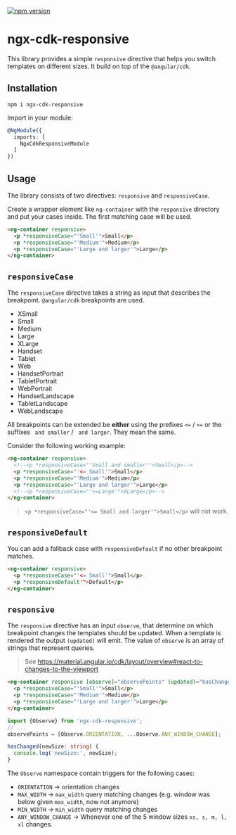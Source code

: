 [![npm version](https://badge.fury.io/js/ngx-cdk-responsive.svg)](https://badge.fury.io/js/ngx-cdk-responsive) 

# ngx-cdk-responsive

This library provides a simple `responsive` directive that helps you switch templates on different sizes.
It build on top of the `@angular/cdk`.

## Installation

```
npm i ngx-cdk-responsive
```

Import in your module:

```typescript
@NgModule({
  imports: [
    NgxCdkResponsiveModule
  ]
})
```

## Usage

The library consists of two directives: `responsive` and `responsiveCase`.

Create a wrapper element like `ng-container` with the `responsive` directory
and put your cases inside. The first matching case will be used.

```html
<ng-container responsive>
  <p *responsiveCase="'Small'">Small</p>
  <p *responsiveCase="'Medium'">Medium</p>
  <p *responsiveCase="'Large and larger'">Large</p>
</ng-container>
```

## `responsiveCase`

The `responsiveCase` directive takes a string as input that describes the breakpoint.
`@angular/cdk` breakpoints are used.

* XSmall
* Small
* Medium
* Large
* XLarge
* Handset
* Tablet
* Web
* HandsetPortrait
* TabletPortrait
* WebPortrait
* HandsetLandscape
* TabletLandscape
* WebLandscape

All breakpoints can be extended be **either** using the prefixes `<=` / `>=` 
or the suffixes ` and smaller` / ` and larger`. They mean the same.

Consider the following working example:

```html
<ng-container responsive>
  <!--<p *responsiveCase="'Small and smaller'">Small</p>-->
  <p *responsiveCase="'<= Small'">Small</p>
  <p *responsiveCase="'Medium'">Medium</p>
  <p *responsiveCase="'Large and larger'">Large</p>
  <!--<p *responsiveCase="'>=Large'">XLarge</p>-->
</ng-container>
```

>`<p *responsiveCase="'<= Small and larger'">Small</p>` will not work.

## `responsiveDefault`

You can add a fallback case with `responsiveDefault` if no other breakpoint matches.
```html
<ng-container responsive>
  <p *responsiveCase="'<= Small'">Small</p>
  <p *responsiveDefault'">Default</p>
</ng-container>
```


## `responsive`

The `responsive` directive has an input `observe`, that determine on which breakpoint
changes the templates should be updated. When a template is rendered the output `(updated)` will emit.
The value of `observe` is an array of strings that represent queries. 
>See https://material.angular.io/cdk/layout/overview#react-to-changes-to-the-viewport

```html
<ng-container responsive [observe]="observePoints" (updated)="hasChanged($event)">
  <p *responsiveCase="'Small'">Small</p>
  <p *responsiveCase="'Medium'">Medium</p>
  <p *responsiveCase="'Large and larger'">Large</p>
</ng-container>
```

```typescript
import {Observe} from 'ngx-cdk-responsive';
// ...
observePoints = [Observe.ORIENTATION, ...Observe.ANY_WINDOW_CHANGE];

hasChanged(newSize: string) {
  console.log('newSize:', newSize);
}
```

The `Observe` namespace contain triggers for the following cases:

* `ORIENTATION` → orientation changes
* `MAX_WIDTH` → `max_width` query matching changes (e.g. window was below given `max_width`, now not anymore)
* `MIN_WIDTH` → `min_width` query matching changes
* `ANY_WINDOW_CHANGE` → Whenever one of the 5 window sizes `xs, s, m, l, xl` changes.
